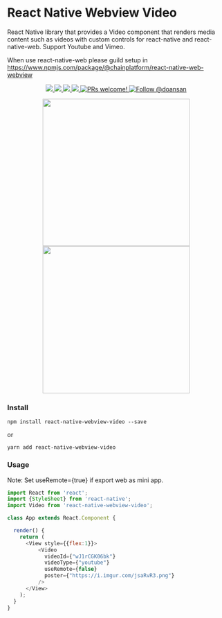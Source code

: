 # React Native Webview Video
React Native library that provides a Video component that renders media content such as videos with custom controls for react-native and react-native-web. Support Youtube and Vimeo.

When use react-native-web please guild setup in https://www.npmjs.com/package/@chainplatform/react-native-web-webview

<p align="center">
  <a href="https://github.com/ChainPlatform/ChainSDK/blob/HEAD/LICENSE">
    <img src="https://img.shields.io/badge/license-MIT-blue.svg" />
  </a>
  <a href="https://npmjs.com/package/react-native-webview-video">
    <img src="https://img.shields.io/npm/v/react-native-webview-video.svg"/>
  </a>
  <a href="https://npmjs.com/package/react-native-webview-video">
    <img src="https://img.shields.io/npm/dt/react-native-webview-video.svg"></img>
  </a>
  <a href="https://npmjs.com/package/react-native-webview-video">
    <img src="https://img.shields.io/badge/platform-android%20%7C%20ios%20%7C%20web-blue"></img>
  </a>
  <a href="https://github.com/ChainPlatform/react-native-webview-video/pulls">
    <img src="https://img.shields.io/badge/PRs-welcome-brightgreen.svg" alt="PRs welcome!" />
  </a>
  <a href="https://twitter.com/intent/follow?screen_name=doansan">
    <img src="https://img.shields.io/twitter/follow/doansan.svg?label=Follow%20@doansan" alt="Follow @doansan" />
  </a>
</p>

<p align="center">
  <img src="https://i.imgur.com/jsaRvR3.png" width="340px"></img>
  <img src="https://i.imgur.com/umyFYQb.png" width="340px"></img>
</p>

### Install
```
npm install react-native-webview-video --save
```
or
```
yarn add react-native-webview-video
```


### Usage

Note: Set useRemote={true} if export web as mini app.

```js
import React from 'react';
import {StyleSheet} from 'react-native';
import Video from 'react-native-webview-video';

class App extends React.Component {

  render() {
    return (
      <View style={{flex:1}}>
          <Video
            videoId={"wJ1rCGK06bk"}
            videoType={"youtube"}
            useRemote={false}
            poster={"https://i.imgur.com/jsaRvR3.png"}
          />
      </View>
    );
  }
}
```